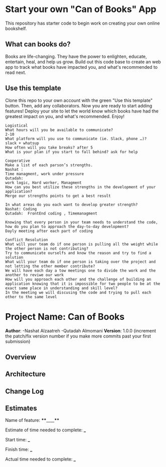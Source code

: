 # Start your own "Can of Books" App

This repository has starter code to begin work on creating your own online bookshelf.

## What can books do?

Books are life-changing. They have the power to enlighten, educate, entertain, heal, and help us grow. Build out this code base to create an web app to track what books have impacted you, and what's recommended to read next.

## Use this template

Clone this repo to your own account with the green "Use this template" button. Then, add any collaborators. Now you are ready to start adding features! Deploy your site to let the world know which books have had the greatest impact on you, and what's recommended. Enjoy!

```
Logistical
What hours will you be available to communicate?
2-10
What platform will you use to communicate (ie. Slack, phone …)?
slack + whatsup
How often will you take breaks? after 5
What is your plan if you start to fall behind? ask for help

Cooperative
Make a list of each parson’s strengths.
Nashat :
Time managment, work under pressure
Qutadah:
work logic, Hard worker, Managment
How can you best utilize these strengths in the development of your application?
Merge our strengths points to get a best result

In what areas do you each want to develop greater strength?
Nashat: Coding
Qutadah:  FrontEnd coding , Timemanagment

Knowing that every person in your team needs to understand the code, how do you plan to approach the day-to-day development?
Dayly meeting after each part of coding

Conflict Resolution
What will your team do if one person is pulling all the weight while the other person is not contributing?
Try to communicate ourselfs and know the reason and try to find a solution
What will your team do if one person is taking over the project and not letting the other member contribute?
We will have each day a tow meetings one to divide the work and the another to reviwe our work
How will you approach each other and the challenge of building an application knowing that it is impossible for two people to be at the exact same place in understanding and skill level?
In the meeting we will discusing the code and trying to pull each other to the same level
```

# Project Name: Can of Books

**Author**: -Nashat Alzaatreh -Qutadah Almomani
**Version**: 1.0.0 (increment the patch/fix version number if you make more commits past your first submission)

## Overview

<!-- Provide a high level overview of what this application is and why you are building it, beyond the fact that it's an assignment for this class.
 app to track what books have impacted you, and what’s recommended to read next.
## Getting Started
<!-- What are the steps that a user must take in order to build this app on their own machine and get it running? -->

## Architecture

<!-- Provide a detailed description of the application design. What technologies (languages, libraries, etc) you're using, and any other relevant design information. -->

## Change Log

<!-- Use this area to document the iterative changes made to your application as each feature is successfully implemented. Use time stamps. Here's an example:

01-01-2001 4:59pm - Application now has a fully-functional express server, with a GET route for the location resource. -->

## Estimates

<!-- See below -->

Name of feature: ******\*\*******\_\_\_\_******\*\*******

Estimate of time needed to complete: **\_**

Start time: **\_**

Finish time: **\_**

Actual time needed to complete: **\_**
